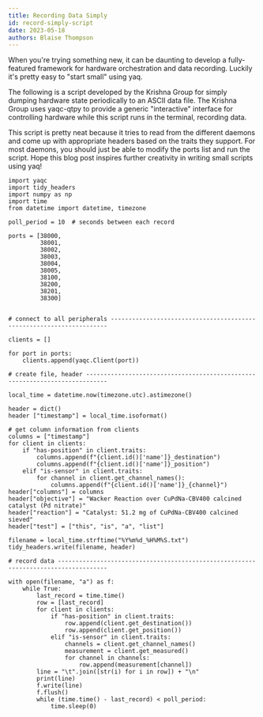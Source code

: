 ```yaml
---
title: Recording Data Simply
id: record-simply-script
date: 2023-05-18
authors: Blaise Thompson
---
```


When you're trying something new, it can be daunting to develop a fully-featured framework for hardware orchestration and data recording.
Luckily it's pretty easy to "start small" using yaq.

The following is a script developed by the Krishna Group for simply dumping hardware state periodically to an ASCII data file.
The Krishna Group uses yaqc-qtpy to provide a generic "interactive" interface for controlling hardware while this script runs in the terminal, recording data.

This script is pretty neat because it tries to read from the different daemons and come up with appropriate headers based on the traits they support.
For most daemons, you should just be able to modify the ports list and run the script.
Hope this blog post inspires further creativity in writing small scripts using yaq!

    import yaqc
    import tidy_headers
    import numpy as np
    import time
    from datetime import datetime, timezone

    poll_period = 10  # seconds between each record

    ports = [38000,
             38001,
             38002,
             38003,
             38004,
             38005,
             38100,
             38200,
             38201,
             38300]


    # connect to all peripherals ---------------------------------------------------------------------

    clients = []

    for port in ports:
        clients.append(yaqc.Client(port))

    # create file, header ----------------------------------------------------------------------------

    local_time = datetime.now(timezone.utc).astimezone()

    header = dict()
    header ["timestamp"] = local_time.isoformat()

    # get column information from clients
    columns = ["timestamp"]
    for client in clients:
        if "has-position" in client.traits:
            columns.append(f"{client.id()['name']}_destination")
            columns.append(f"{client.id()['name']}_position")
        elif "is-sensor" in client.traits:
            for channel in client.get_channel_names():
                columns.append(f"{client.id()['name']}_{channel}")
    header["columns"] = columns
    header["objective"] = "Wacker Reaction over CuPdNa-CBV400 calcined catalyst (Pd nitrate)"
    header["reaction"] = "Catalyst: 51.2 mg of CuPdNa-CBV400 calcined sieved"
    header["test"] = ["this", "is", "a", "list"]

    filename = local_time.strftime("%Y%m%d_%H%M%S.txt")
    tidy_headers.write(filename, header)

    # record data ------------------------------------------------------------------------------------

    with open(filename, "a") as f:
        while True:
            last_record = time.time()
            row = [last_record]
            for client in clients:
                if "has-position" in client.traits:
                    row.append(client.get_destination())
                    row.append(client.get_position())
                elif "is-sensor" in client.traits:
                    channels = client.get_channel_names()
                    measurement = client.get_measured()
                    for channel in channels:
                        row.append(measurement[channel])
            line = "\t".join([str(i) for i in row]) + "\n"
            print(line)
            f.write(line)
            f.flush()
            while (time.time() - last_record) < poll_period:
                time.sleep(0)